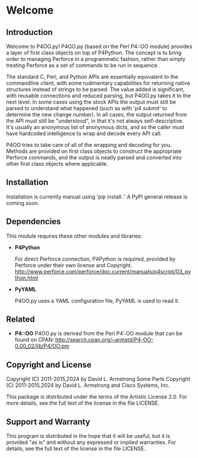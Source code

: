 # Welcome

## Introduction

Welcome to P4OO.py!  P4OO.py (based on the Perl P4::OO module) provides
a layer of first class objects on top of P4Python.  The concept is to
bring order to managing Perforce in a programmatic fashion, rather than
simply treating Perforce as a set of commands to be run in sequence.

The standard C, Perl, and Python APIs are essentially equivalent to the
commandline client, with some rudimentary capabilities for returning
native structures instead of strings to be parsed.  The value added is
significant, with reusable connections and reduced parsing, but P4OO.py
takes it to the next level.  In some cases using the stock APIs the
output must still be parsed to understand what happened (such as with
'p4 submit' to determine the new change number).  In all cases, the
output returned from the API must still be "understood", in that it's
not always self-descriptive.  It's usually an anonymous list of anonymous
dicts, and so the caller must have hardcoded intelligence to wrap and
decode every API call.

P4OO tries to take care of all of the wrapping and decoding for you.
Methods are provided on first class objects to construct the appropriate
Perforce commands, and the output is neatly parsed and converted into
other first class objects where applicable.

## Installation

Installation is currently manual using 'pip install .'  A PyPI general
release is coming soon.

## Dependencies

This module requires these other modules and libraries:

-  **P4Python**

    For direct Perforce connection, P4Python is required, provided by
    Perforce under their own license and Copyright.
    http://www.perforce.com/perforce/doc.current/manuals/p4script/03_python.html

-  **PyYAML**

    P4OO.py uses a YAML configuration file, PyYAML is used to read it.

## Related

-  **P4::OO**
    P4OO.py is derived from the Perl P4::OO module that can be found on CPAN:
    http://search.cpan.org/~armstd/P4-OO-0.00_02/lib/P4/OO.pm


## Copyright and License

Copyright (C) 2011-2015,2024 by David L. Armstrong
Some Parts Copyright (C) 2011-2015,2024 by David L. Armstrong and Cisco Systems, Inc.


This package is distributed under the terms of the Artistic License 2.0.
For more details, see the full text of the license in the file LICENSE.

## Support and Warranty

This program is distributed in the hope that it will be useful, but
it is provided "as is" and without any expressed or implied warranties.
For details, see the full text of the license in the file LICENSE.
